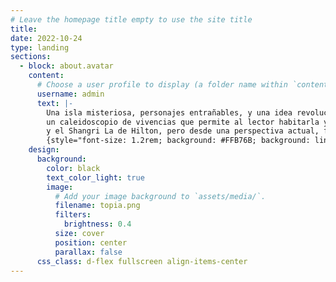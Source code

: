 ```yaml
---
# Leave the homepage title empty to use the site title
title:
date: 2022-10-24
type: landing
sections:
  - block: about.avatar
    content:
      # Choose a user profile to display (a folder name within `content/authors/`)
      username: admin
      text: |-
        Una isla misteriosa, personajes entrañables, y una idea revolucionaria. Topia es una novela para leer y releer, 
        un caleidoscopio de vivencias que permite al lector habitarla y dejarse habitar. Un libro que sigue la tradición de Tomás Moro, 
        y el Shangri La de Hilton, pero desde una perspectiva actual, femenina y que invita a la acción más que a la contemplación.
        {style="font-size: 1.2rem; background: #FFB76B; background: linear-gradient(to right, #FFB76B 0%, #FFA73D 30%, #FF7C00 60%, #FF7F04 100%); -webkit-background-clip: text; -webkit-text-fill-color: transparent;"}
    design:
      background:
        color: black
        text_color_light: true
        image:
          # Add your image background to `assets/media/`.
          filename: topia.png
          filters:
            brightness: 0.4
          size: cover
          position: center
          parallax: false
      css_class: d-flex fullscreen align-items-center
---
```

